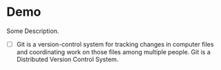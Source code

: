 # Demo


Some Description.
- [ ] Git is a version-control system for tracking changes in computer files and coordinating work on those files among multiple people. Git is a Distributed Version Control System.
